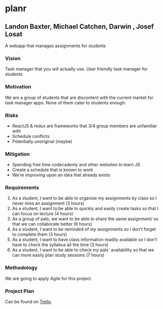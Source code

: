 # planr
## Landon Baxter, Michael Catchen, Darwin , Josef Losat

A webapp that manages assignments for students

### Vision
Task manager that you will actually use.
User friendly task manager for students

### Motivation 
We are a group of students that are discontent with the current market for task manager apps. None of them cater to students enough.

### Risks
+ ReactJS & redux are frameworks that 3/4 group members are unfamiliar with
+ Schedule conflicts
+ Potentially unoriginal (maybe)

### Mitigation 
+ Spending free time codecademy and other websites to learn JS
+ Create a schedule that is known to work
+ We're improving upon an idea that already exists

### Requirements

1) As a student, I want to be able to organize my assignments by class so I never miss an assignment (3 hours)  
2) As a student, I want to be able to quickly and easily create tasks so that I can focus on lecture (4 hours)
3) As a group of pals, we want to be able to share the same assignment/ so that we can collaborate better (6 hours)
4) As a student, I want to be reminded of my assignments so I don't forget to complete them (3 hours)
5) As a student, I want to have class information readily available so I don't have to check the syllabus all the time (3 hours)  
6) As a student, I want to be able to check my pals' availability so that we can more easily plan study sessions (7 hours)
  
### Methodology

We are going to apply Agile for this project.

### Project Plan

Can be found on [Trello](https://trello.com/b/ep7GrBzb/planr).
